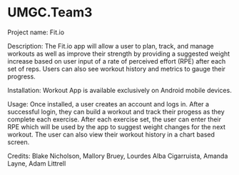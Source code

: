 # UMGC.Team3

Project name: Fit.io

Description: The Fit.io app will allow a user to plan, track, and manage workouts as well as improve their strength by providing a suggested weight increase based on user input of a rate of perceived effort (RPE) after each set of reps. Users can also see workout history and metrics to gauge their progress. 

Installation: Workout App is available exclusively on Android mobile devices.

Usage: Once installed, a user creates an account and logs in. After a successful login, they can build a workout and track their progess as they complete each exercise. After each exercise set, the user can enter their RPE which will be used by the app to suggest weight changes for the next workout. The user can also view their workout history in a chart based screen.  

Credits: Blake Nicholson, Mallory Bruey, Lourdes Alba Cigarruista, Amanda Layne, Adam Littrell
